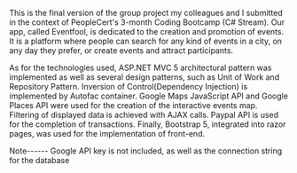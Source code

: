 This is the final version of the group project my colleagues and I submitted in the context of PeopleCert's 3-month Coding Bootcamp (C# Stream). 
Our app, called Eventfool, is dedicated to the creation and promotion of events. 
It is a platform where people can search for any kind of events in a city, on any day they prefer, or create events and attract participants.

As for the technologies used, ASP.NET MVC 5 architectural pattern was implemented as well as several design patterns, 
such as Unit of Work and Repository Pattern. Inversion of Control(Dependency Injection) is implemented by Autofac container. 
Google Maps JavaScript API and Google Places API were used for the creation of the interactive events map. 
Filtering of displayed data is achieved with AJAX calls. Paypal API is used for the completion of transactions. 
Finally, Bootstrap 5, integrated into razor pages, was used for the implementation of front-end.

Note------
Google API key is not included, as well as the connection string for the database